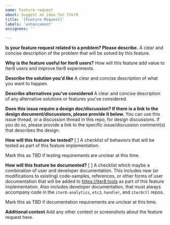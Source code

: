 ```yaml
---
name: Feature request
about: Suggest an idea for Iter8
title: '[Feature Request]'
labels: 'enhancement'
assignees: ''

---
```


**Is your feature request related to a problem? Please describe.**
A clear and concise description of the problem that will be solved by this feature.

**Why is the feature useful for Iter8 users?**
How will this feature add value to Iter8 users and improve Iter8 experiments.

**Describe the solution you'd like**
A clear and concise description of what you want to happen.

**Describe alternatives you've considered**
A clear and concise description of any alternative solutions or features you've considered.

**Does this issue require a design doc/discussion? If there is a link to the design document/discussions, please provide it below.**
You can use this issue thread, or a discussion thread in this repo, for design discussions. If you do so, please provide a link to the specific issue/discussion comment(s) that describes the design.

**How will this feature be tested?**
[ ] A checklist of behaviors that will be tested as part of this feature implementation. 

Mark this as TBD if testing requirements are unclear at this time.

**How will this feature be documented?**
[ ] A checklist which maybe a combination of user and developer documentation. This includes new (or modifications to existing) code-samples, references, or other forms of user documentation that will be added to https://iter8.tools as part of this feature implementation. Also includes developer documentation, that must always accompany code in the `iter8-analytics`, `etc3`, `handler`, and `iter8ctl` repos.

Mark this as TBD if documentation requirements are unclear at this time.

**Additional context**
Add any other context or screenshots about the feature request here.
